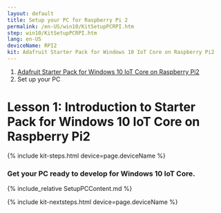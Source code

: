 ```yaml
---
layout: default
title: Setup your PC for Raspberry Pi 2
permalink: /en-US/win10/KitSetupPCRPI.htm
step: win10/KitSetupPCRPI.htm
lang: en-US
deviceName: RPI2
kit: Adafruit Starter Pack for Windows 10 IoT Core on Raspberry Pi2
---
```

<ol class="breadcrumb">
  <li><a href="{{site.baseurl}}/{{page.lang}}/AdafruitMakerKit.htm">Adafruit Starter Pack for Windows 10 IoT Core on Raspberry Pi2</a></li>
  <li class="active">Set up your PC</li>
</ol>

<h1 class="maker-kit">Lesson 1: Introduction to Starter Pack for Windows 10 IoT Core on Raspberry Pi2</h1>
{% include kit-steps.html device=page.deviceName %}
<h3 class="maker-kit">Get your PC ready to develop for Windows 10 IoT Core. </h3>


{% include_relative SetupPCContent.md %}

{% include kit-nextsteps.html device=page.deviceName %}



